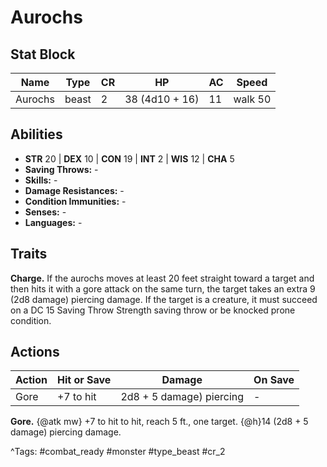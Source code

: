 # Aurochs

## Stat Block

| Name | Type | CR | HP | AC | Speed |
|------|------|----|----|----|-------|
| Aurochs | beast | 2 | 38 (4d10 + 16) | 11 | walk 50 |

## Abilities

- **STR** 20 | **DEX** 10 | **CON** 19 | **INT** 2 | **WIS** 12 | **CHA** 5
- **Saving Throws:** -  
- **Skills:** -  
- **Damage Resistances:** -  
- **Condition Immunities:** -  
- **Senses:** -  
- **Languages:** -

## Traits

**Charge.** If the aurochs moves at least 20 feet straight toward a target and then hits it with a gore attack on the same turn, the target takes an extra 9 (2d8 damage) piercing damage. If the target is a creature, it must succeed on a DC 15 Saving Throw Strength saving throw or be knocked prone condition.


## Actions

| Action | Hit or Save | Damage | On Save |
|--------|--------------|--------|----------|
| Gore | +7 to hit | 2d8 + 5 damage) piercing | - |

**Gore.** {@atk mw} +7 to hit to hit, reach 5 ft., one target. {@h}14 (2d8 + 5 damage) piercing damage.


^Tags: #combat_ready #monster #type_beast #cr_2